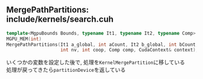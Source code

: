 ## MergePathPartitions: include/kernels/search.cuh

```C++
template<MgpuBounds Bounds, typename It1, typename It2, typename Comp>
MGPU_MEM(int)
MergePathPartitions(It1 a_global, int aCount, It2 b_global, int bCount,
                    int nv, int coop, Comp comp, CudaContext& context);
```

いくつかの変数を設定した後で, 処理を`KernelMergePartition`に移している  
処理が戻ってきたら`partitionDevice`を返している  
